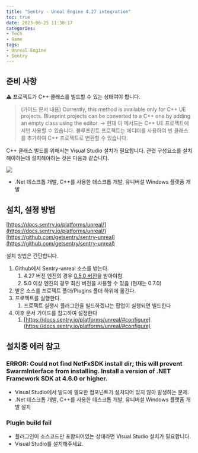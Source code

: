 ```yaml
---
title: "Sentry - Uneal Engine 4.27 integration"
toc: true
date: 2023-06-25 11:30:17
categories:
- Tech
- Game
tags:
- Unreal Engine
- Sentry
---
```


## 준비 사항

⚠️ 프로젝트가 C++ 클래스를 빌드할 수 있는 상태여야 합니다.

> (가이드 문서 내용) Currently, this method is available only for C++ UE projects. Blueprint projects can be converted to a C++ one by adding an empty class using the editor.
> → 현재 이 메서드는 C++ UE 프로젝트에서만 사용할 수 있습니다. 블루프린트 프로젝트는 에디터를 사용하여 빈 클래스를 추가하여 C++ 프로젝트로 변환할 수 있습니다.

C++ 클래스 빌드를 위해서는 Visual Studio 설치가 필요합니다.
관련 구성요소를 설치해야하는데 설치해야하는 것은 다음과 같습니다.

![](https://user-images.githubusercontent.com/5077086/248500526-69a886bc-17c8-4619-923e-6d645afa1121.png)

- .Net 데스크톱 개발, C++를 사용한 데스크톱 개발, 유니버설 Windows 플랫폼 개발

## 설치, 설정 방법

[https://docs.sentry.io/platforms/unreal/](https://docs.sentry.io/platforms/unreal/)
[https://github.com/getsentry/sentry-unreal](https://github.com/getsentry/sentry-unreal)

설치 방법은 간단합니다.

1. Github에서 Sentry-unreal 소스를 받는다.
    1. 4.27 버전 엔진의 경우 [0.5.0 버전](https://github.com/getsentry/sentry-unreal/releases/tag/0.5.0)을 받아야함. 
    2. 5.0 이상 엔진의 경우 최신 버전을 사용할 수 있음 (현재는 0.7.0)
2. 받은 소스를 프로젝트 폴더/Plugins 폴더 하위에 옮긴다.
3. 프로젝트를 실행한다.
    1. 프로젝트 실행시 플러그인을 빌드하겠냐는 팝업이 실행되면 빌드한다
4. 이후 문서 가이드를 참고하여 설정한다
    1. [https://docs.sentry.io/platforms/unreal/#configure](https://docs.sentry.io/platforms/unreal/#configure)

## 설치중 에러 참고

### ERROR: Could not find NetFxSDK install dir; this will prevent SwarmInterface from installing. Install a version of .NET Framework SDK at 4.6.0 or higher.

- Visual Studio에서 빌드에 필요한 컴포넌트가 설치되어 있지 않아 발생하는 문제.
- .Net 데스크톱 개발, C++를 사용한 데스크톱 개발, 유니버설 Windows 플랫폼 개발 설치

### Plugin build fail

- 플러그인이 소스코드만 포함되어있는 상태라면 Visual Studio 설치가 필요합니다.
- Visual Studio를 설치해주세요.
